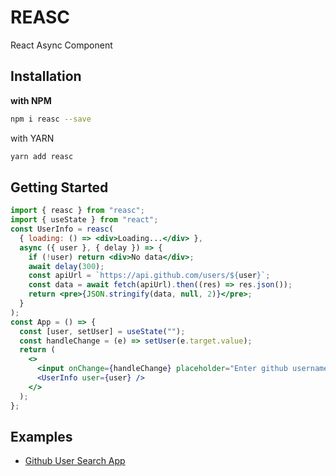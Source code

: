 # REASC

React Async Component

## Installation

**with NPM**

```bash
npm i reasc --save
```

with YARN

```bash
yarn add reasc
```

## Getting Started

```jsx
import { reasc } from "reasc";
import { useState } from "react";
const UserInfo = reasc(
  { loading: () => <div>Loading...</div> },
  async ({ user }, { delay }) => {
    if (!user) return <div>No data</div>;
    await delay(300);
    const apiUrl = `https://api.github.com/users/${user}`;
    const data = await fetch(apiUrl).then((res) => res.json());
    return <pre>{JSON.stringify(data, null, 2)}</pre>;
  }
);
const App = () => {
  const [user, setUser] = useState("");
  const handleChange = (e) => setUser(e.target.value);
  return (
    <>
      <input onChange={handleChange} placeholder="Enter github username" />
      <UserInfo user={user} />
    </>
  );
};
```

## Examples

- [Github User Search App](https://codesandbox.io/s/reasc-demo-gituser-search-70l6i?file=/src/App.tsx)
